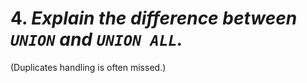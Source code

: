 # 4. *Explain the difference between `UNION` and `UNION ALL`.*
   (Duplicates handling is often missed.)
